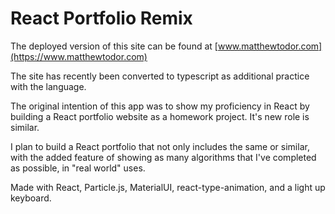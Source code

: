 # React Portfolio Remix

The deployed version of this site can be found at [www.matthewtodor.com](https://www.matthewtodor.com)

The site has recently been converted to typescript as additional practice with the language.

The original intention of this app was to show my proficiency in React by building a React portfolio website as a homework project. It's new role is similar.

I plan to build a React portfolio that not only includes the same or similar, with the added feature of showing as many algorithms that I've completed as possible, in "real world" uses.

Made with React, Particle.js, MaterialUI, react-type-animation, and a light up keyboard.
